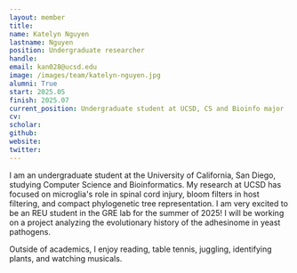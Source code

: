 ```yaml
---
layout: member
title:
name: Katelyn Nguyen
lastname: Nguyen
position: Undergraduate researcher
handle:
email: kan028@ucsd.edu
image: /images/team/katelyn-nguyen.jpg
alumni: True
start: 2025.05
finish: 2025.07
current_position: Undergraduate student at UCSD, CS and Bioinfo major 
cv:
scholar:
github:
website:
twitter:
---
```


I am an undergraduate student at the University of California, San Diego, studying Computer Science and Bioinformatics. My research at UCSD has focused on microglia's role in spinal cord injury, bloom filters in host filtering, and compact phylogenetic tree representation. I am very excited to be an REU student in the GRE lab for the summer of 2025! I will be working on a project analyzing the evolutionary history of the adhesinome in yeast pathogens.

Outside of academics, I enjoy reading, table tennis, juggling, identifying plants, and watching musicals.
